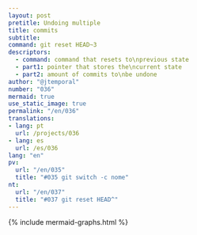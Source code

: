 ```yaml
---
layout: post
pretitle: Undoing multiple
title: commits
subtitle:
command: git reset HEAD~3
descriptors:
  - command: command that resets to\nprevious state
  - part1: pointer that stores the\ncurrent state
  - part2: amount of commits to\nbe undone
author: "@jtemporal"
number: "036"
mermaid: true
use_static_image: true
permalink: "/en/036"
translations:
- lang: pt
  url: /projects/036
- lang: es
  url: /es/036
lang: "en"
pv:
  url: "/en/035"
  title: "#035 git switch -c nome"
nt:
  url: "/en/037"
  title: "#037 git reset HEAD^"
---
```


{% include mermaid-graphs.html %}
